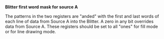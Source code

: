 **Blitter first word mask for source A**

The patterns in the two registers are "anded" with the first and last words of each line of data from Source A into the Blitter. A zero in any bit overrides data from Source A. These registers should be set to all "ones" for fill mode or for line drawing mode.

